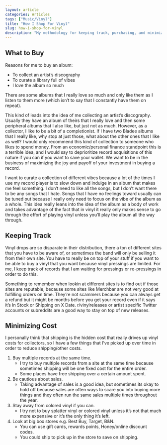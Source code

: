 ```yaml
---
layout: article
categories: Articles
tags: ["Music/Vinyl"]
title: "How I Shop For Vinyl"
slug: how-i-shop-for-vinyl
description: "My methodology for keeping track, purchasing, and minimizing cost of record shopping."
---
```


## What to Buy

Reasons for me to buy an album:
* To collect an artist’s discography
* To curate a library full of vibes
* I love the album so much

There are some albums that I really love so much and only like them as I listen to them more (which isn’t to say that I constantly have them on repeat).

This kind of leads into the idea of me collecting an artist’s discography. Usually they have an album of theirs that I really love and then some peripheral albums that I also like, but just not as much. However, as a collector, I like to be a bit of a completionist. If I have two Bladee albums that I really like, why stop at just those, what about the other ones that I like as well? I would only recommend this kind of collection to someone who likes to spend money. From an economic/personal finance standpoint this is a terrible idea, and I would say to deprioritize record acquisitions of this nature if you can if you want to save your wallet. We want to be in the business of maximizing the joy and payoff of your investment in buying a record.

I want to curate a collection of different vibes because a lot of the times I use my record player is to slow down and indulge in an album that makes me feel something. I don’t need to like all the songs, but I don’t want there to be any songs that I hate. Songs that I have no feelings toward usually can be tuned out because I really only need to focus on the vibe of the album as a whole. This idea really leans into the idea of the album as a body of work and takes advantage of the fact that in vinyl it really only makes sense to go through the effort of playing vinyl unless you’ll play the album all the way through.

## Keeping Track

Vinyl drops are so disparate in their distribution, there a ton of different sites that you have to be aware of, or sometimes the band will only be selling it from their own site. You have to really be on top of your stuff if you want to be able to buy a vinyl that you want because vinyl pressings are limited. For me, I keep track of records that I am waiting for pressings or re-pressings in order to do this.

Something to remember when lookin at different sites is to find out if those sites are reputable, because some sites like Merchbar are not very good at fulfilling orders on time. They’re not scammers because you can always get a refund but it might be months before you get your record even if it says it’s In Stock or Shipping on X Date. r/vinylreleases or artist specific Twitter accounts or subreddits are a good way to stay on top of new releases.

## Minimizing Cost

I personally think that shipping is the hidden cost that really drives up vinyl costs for collectors, so I have a few things that I’ve picked up over time in order to reduce shipping/other costs.

1. Buy multiple records at the same time.
    * I try to buy multiple records from a site at the same time because sometimes shipping will be one fixed cost for the entire order.
    * Some places have free shipping over a certain amount spent.
2. Be cautious about sales.
    * Taking advantage of sales is a good idea, but sometimes its okay to hold off because sales are often ways to scare you into buying more things and they often run the same sales multiple times throughout the year.
3. Stay away from colored vinyl if you can.
    * I try not to buy splatter vinyl or colored vinyl unless it’s not that much more expensive or it’s the only thing it’s left.
4. Look at big box stores e.g. Best Buy, Target, B&N.
    * You can use gift cards, rewards points, Honey/online discount codes.
    * You could ship to pick up in the store to save on shipping.
